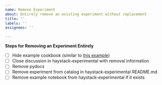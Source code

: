 ```yaml
---
name: Remove Experiment
about: Entirely remove an existing experiment without replacement
title: ''
labels: ''
assignees: ''

---
```


**Steps for Removing an Experiment Entirely**
- [ ] Hide example cookbook (similar to [this example](https://github.com/deepset-ai/haystack-cookbook/blob/main/index.toml#L86))
- [ ] Close discussion in haystack-experimental with removal information
- [ ] Remove pydocs
- [ ] Remove experiment from catalog in haystack-experimental README.md
- [ ] Remove example notebook from haystack-experimental if it exists
